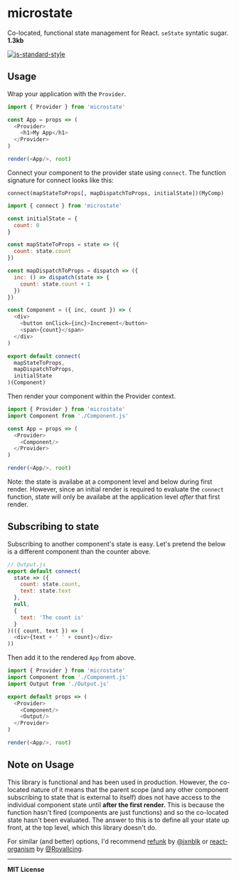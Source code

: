 # microstate
Co-located, functional state management for React. `seState` syntatic sugar. **1.3kb**

[![js-standard-style](https://cdn.rawgit.com/feross/standard/master/badge.svg)](http://standardjs.com)

## Usage
Wrap your application with the `Provider`.
```javascript
import { Provider } from 'microstate'

const App = props => (
  <Provider>
    <h1>My App</h1>
  </Provider>
)

render(<App/>, root)
```

Connect your component to the provider state using `connect`. The function signature for connect looks like this:
```
connect(mapStateToProps[, mapDispatchToProps, initialState])(MyComp)
```

```javascript
import { connect } from 'microstate'

const initialState = {
  count: 0
}

const mapStateToProps = state => ({
  count: state.count
})

const mapDispatchToProps = dispatch => ({
  inc: () => dispatch(state => {
    count: state.count + 1
  })
})

const Component = ({ inc, count }) => (
  <div>
    <button onClick={inc}>Increment</button>
    <span>{count}</span>
  </div>
)

export default connect(
  mapStateToProps,
  mapDispatchToProps,
  initialState
)(Component)
```

Then render your component within the Provider context.
```javascript
import { Provider } from 'microstate'
import Component from './Component.js'

const App = props => (
  <Provider>
    <Component/>
  </Provider>
)

render(<App/>, root)
```

Note: the state is availabe at a component level and below during first render. However, since an initial render is required to evaluate the `connect` function, state will only be availabe at the application level *after* that first render.

## Subscribing to state
Subscribing to another component's state is easy. Let's pretend the below is a different component than the counter above.
```javascript
// Output.js
export default connect(
  state => ({
    count: state.count,
    text: state.text
  },
  null,
  {
    text: 'The count is'
  }
)(({ count, text }) => (
  <div>{text + ' ' + count}</div>
))
```

Then add it to the rendered `App` from above.
```javascript
import { Provider } from 'microstate'
import Component from './Component.js'
import Output from './Output.js'

export default props => (
  <Provider>
    <Component/>
    <Output/>
  </Provider>
)

render(<App/>, root)
```

## Note on Usage
This library is functional and has been used in production. However, the co-located nature of it means that the parent scope (and any other component subscribing to state that is external to itself) does not have access to the individual component state until **after the first render.** This is because the function hasn't fired (components are just functions) and so the co-located state hasn't been evaluated. The answer to this is to define all your state up front, at the top level, which this library doesn't do.

For similar (and better) options, I'd recommend [refunk](https://github.com/jxnblk/refunk) by [@jxnblk](https://github.com/jxnblk) or [react-organism](https://github.com/RoyalIcing/react-organism) by [@RoyalIcing](https://github.com/RoyalIcing).

* * *

**MIT License**
